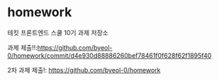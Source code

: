 # homework
테킷 프론트엔드 스쿨 10기 과제 저장소

과제 제출!!:<https://github.com/byeol-0/homework/commit/d4e930d88886260bef78461f0f628f62f1895f40>


2차 과제 제출!: https://github.com/byeol-0/homework